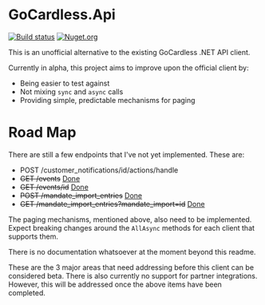 # GoCardless.Api

[![Build status](https://ci.appveyor.com/api/projects/status/aowcdofcx48csujf/branch/master?svg=true)](https://ci.appveyor.com/project/john-hartley/gocardless-api)
[![Nuget.org](https://img.shields.io/nuget/v/GoCardless.Api.svg?style=flat)](https://www.nuget.org/packages/GoCardless.Api)

This is an unofficial alternative to the existing GoCardless .NET API client.

Currently in alpha, this project aims to improve upon the official client by:

- Being easier to test against
- Not mixing `sync` and `async` calls
- Providing simple, predictable mechanisms for paging

# Road Map

There are still a few endpoints that I've not yet implemented. These are:

- POST /customer_notifications/id/actions/handle 
- ~~GET /events~~ [Done](https://github.com/john-hartley/GoCardless.Api/pull/4)
- ~~GET /events/id~~ [Done](https://github.com/john-hartley/GoCardless.Api/pull/4)
- ~~POST /mandate_import_entries~~ [Done](https://github.com/john-hartley/GoCardless.Api/pull/3)
- ~~GET /mandate_import_entries?mandate_import=id~~ [Done](https://github.com/john-hartley/GoCardless.Api/pull/3)

The paging mechanisms, mentioned above, also need to be implemented. Expect breaking changes around the `AllAsync` methods for each client that supports them.

There is no documentation whatsoever at the moment beyond this readme. 

These are the 3 major areas that need addressing before this client can be considered beta. There is also currently no support for partner integrations. However, this will be addressed once the above items have been completed.
